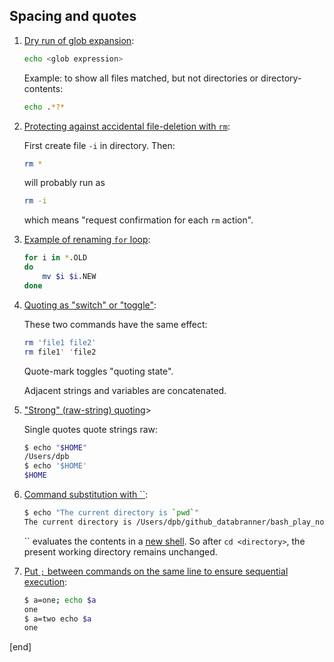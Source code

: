 ## Spacing and quotes

 1. [Dry run of glob expansion](http://www.grymoire.com/Unix/Sh.html#uh-4):

    ```bash
    echo <glob expression>
    ```

    Example: to show all files matched, but not directories or directory-contents:

    ```bash
    echo .*?*
    ```
 
 1. [Protecting against accidental file-deletion with `rm`](http://www.grymoire.com/Unix/Sh.html#uh-5):

    First create file `-i` in directory. Then:

    ```bash
    rm *
    ```

    will probably run as

    ```bash
    rm -i
    ```

    which means "request confirmation for each `rm` action".
    
 1. [Example of renaming `for` loop](http://www.grymoire.com/Unix/Sh.html#uh-5):

    ```bash
    for i in *.OLD
    do
    	mv $i $i.NEW
    done
    ```

 1. [Quoting as "switch" or "toggle"](http://www.grymoire.com/Unix/Sh.html#uh-6):

    These two commands have the same effect:

    ```bash
    rm 'file1 file2'
    rm file1' 'file2
    ```

    Quote-mark toggles "quoting state".

    Adjacent strings and variables are concatenated.

 1. ["Strong" (raw-string) quoting](http://www.grymoire.com/Unix/Sh.html#uh-8)>

    Single quotes quote strings raw:

    ```bash
    $ echo "$HOME"
    /Users/dpb
    $ echo '$HOME'
    $HOME
    ```
 
 1. [Command substitution with \`\`](http://www.grymoire.com/Unix/Sh.html#uh-8):

    ```bash
    $ echo "The current directory is `pwd`"
    The current directory is /Users/dpb/github_databranner/bash_play_notes
    ```

    \`\` evaluates the contents in a [new shell](http://www.grymoire.com/Unix/Sh.html#uh-37). So after `cd <directory>`, the present working directory remains unchanged.

 1. [Put `;` between commands on the same line to ensure sequential execution](http://www.grymoire.com/Unix/Sh.html#uh-13):

    ```bash
    $ a=one; echo $a
    one
    $ a=two echo $a
    one
    ```

[end]
